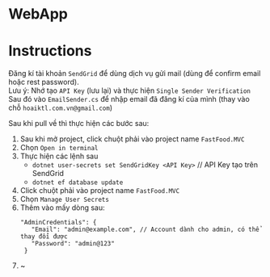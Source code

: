 # WebApp

# Instructions
Đăng kí tài khoản `SendGrid` để dùng dịch vụ gửi mail (dùng để confirm email hoặc rest password). <br>
Lưu ý: Nhớ tạo `API Key` (lưu lại) và thực hiện `Single Sender Verification` <br>
Sau đó vào `EmailSender.cs` để nhập email đã đăng kí của mình (thay vào chỗ `hoaiktl.com.vn@gmail.com`)

Sau khi pull về thì thực hiện các bước sau:
  1) Sau khi mở project, click chuột phải vào project name `FastFood.MVC`
  2) Chọn `Open in terminal`
  3) Thực hiện các lệnh sau
       - `dotnet user-secrets set SendGridKey <API Key>` // API Key tạo trên SendGrid
       - `dotnet ef database update`
  4) Click chuột phải vào project name `FastFood.MVC`
  5) Chọn `Manage User Secrets`
  6) Thêm vào mấy dòng sau:
     ```
     "AdminCredentials": { 
        "Email": "admin@example.com", // Account dành cho admin, có thể thay đổi được
        "Password": "admin@123"
      }
     ```
  7) ~
